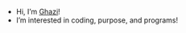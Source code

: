 - Hi, I’m [Ghazi](https://github.com/114g/)!
- I’m interested in coding, purpose, and programs!

<!---
114g/114g is a ✨ special ✨ repository because its `README.md` (this file) appears on your GitHub profile.
You can click the Preview link to take a look at your changes.
--->
